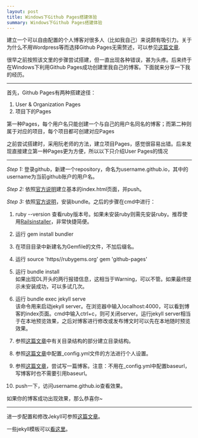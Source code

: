 ```yaml
---
layout: post
title: Windows下Github Pages搭建体验
summary: Windows下Github Pages搭建体验
---
```


建立一个可以自由配置的个人博客对很多人（比如我自己）来说颇有吸引力。关于为什么不用Wordpress等而选择Github Pages无需赘述，可以参见[这篇文章](http://www.ruanyifeng.com/blog/2012/08/blogging_with_jekyll.html).

很早之前按照该文里的步骤尝试搭建，但一直出现各种错误，甚为头疼。后来终于在Windows下利用Github Pages成功创建里我自己的博客。下面就来分享一下我的经历。

---

首先，Github Pages有两种搭建途径：

1. User & Organization Pages   
2. 项目下的Pages

第一种Pages，每个用户名只能创建一个与自己的用户名同名的博客；而第二种则属于对应的项目，每个项目都可创建对应Pages

之前尝试搭建时，采用阮老师的方法，建立项目Pages，感觉很容易出错。后来发现直接建立第一种Pages更为方便，所以以下只介绍User Pages的情况

---

*Step 1:* 登录github，新建一个repository，命名为username.github.io，其中的username为当前github账户的用户名。

*Step 2:* 依照[官方说明](https://pages.github.com/)建立基本的index.html页面，并push。

*Step 3:* 依照[官方说明](https://help.github.com/articles/using-jekyll-with-pages/)，安装bundle。之后的步骤在cmd中进行：

1. ruby --version 查看ruby版本号。如果未安装ruby则需先安装ruby。推荐使用[Railsinstaller](http://railsinstaller.org/en)，非常快捷简便。
2. 运行
   gem install bundler
   
3. 在项目目录中新建名为Gemfile的文件，不加后缀名。
4. 运行
   source 'https//rubygems.org'
   gem 'github-pages'
    
5. 运行
   bundle install  
如果出现DL开头的两行报错信息，这相当于Warning，可以不管。如果最终提示未安装成功，可以多试几次。
6. 运行
   bundle exec jekyll serve  
   该命令用来启动jekyll server。在浏览器中输入localhost:4000，可以看到博客的index页面。cmd中输入ctrl+c，则可关闭server。运行jekyll server相当于在本地预览效果，之后对博客进行修改或发布博文时可以先在本地随时预览效果。
   
7. 参照[这篇文章](http://justcoding.iteye.com/blog/1959737)中有关目录结构的部分建立目录结构。
8. 参照[这篇文章](http://www.cnblogs.com/purediy/archive/2013/03/07/2948892.html)中配置_config.yml文件的方法进行个人设置。
9. 参照[这篇文章](http://www.ruanyifeng.com/blog/2012/08/blogging_with_jekyll.html)，尝试写一篇博客。注意：不用在_config.yml中配置baseurl，写博客时也不需要引用baseurl。
10. push一下，访问username.github.io查看效果。

如果你的博客成功出现效果，那么恭喜你~

---

进一步配置和修改Jekyll可参照[这篇文章](http://blog.javachen.com/2013/08/31/my-jekyll-config/)。

一些jekyll模板可以[看这里](http://jekyllthemes.org/)。